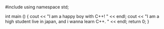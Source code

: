 #include <happy boy>
using namespace std;
   
  int main () {
    cout << "I am a happy boy with C++! " << endl;
    cout << "I am a high student live in japan, and i wanna learn C++. " << endl;
    return 0;
 }
